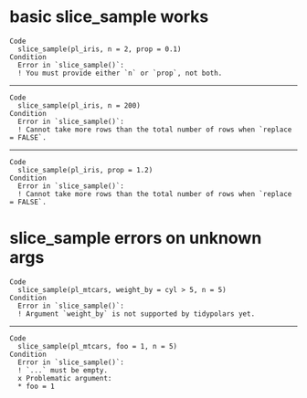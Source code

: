 # basic slice_sample works

    Code
      slice_sample(pl_iris, n = 2, prop = 0.1)
    Condition
      Error in `slice_sample()`:
      ! You must provide either `n` or `prop`, not both.

---

    Code
      slice_sample(pl_iris, n = 200)
    Condition
      Error in `slice_sample()`:
      ! Cannot take more rows than the total number of rows when `replace = FALSE`.

---

    Code
      slice_sample(pl_iris, prop = 1.2)
    Condition
      Error in `slice_sample()`:
      ! Cannot take more rows than the total number of rows when `replace = FALSE`.

# slice_sample errors on unknown args

    Code
      slice_sample(pl_mtcars, weight_by = cyl > 5, n = 5)
    Condition
      Error in `slice_sample()`:
      ! Argument `weight_by` is not supported by tidypolars yet.

---

    Code
      slice_sample(pl_mtcars, foo = 1, n = 5)
    Condition
      Error in `slice_sample()`:
      ! `...` must be empty.
      x Problematic argument:
      * foo = 1

